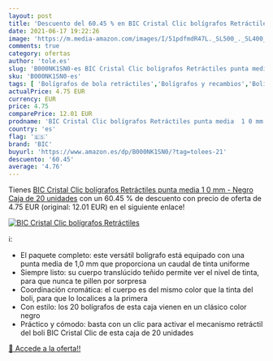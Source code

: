 ```yaml
---
layout: post
title: 'Descuento del 60.45 % en BIC Cristal Clic bolígrafos Retráctiles '
date: 2021-06-17 19:22:26
image: 'https://m.media-amazon.com/images/I/51pdfmdR47L._SL500_._SL400_.jpg'
comments: true
category: ofertas
author: 'tole.es'
slug: 'B000NK1SN0-es BIC Cristal Clic bolígrafos Retráctiles punta media 1 0 mm...'
sku: 'B000NK1SN0-es'
tags: [ 'Bolígrafos de bola retráctiles','Bolígrafos y recambios','Bolígrafos, lápices y útiles de escritura','Oficina y papelería','bic','bolígrafos','cristal', ]
actualPrice: 4.75 EUR
currency: EUR
price: 4.75
comparePrice: 12.01 EUR
prodname: 'BIC Cristal Clic bolígrafos Retráctiles punta media  1 0 mm  - Negro  Caja de 20 unidades'
country: 'es'
flag: '🇪🇸'
brand: 'BIC'
buyurl: 'https://www.amazon.es/dp/B000NK1SN0/?tag=tolees-21'
descuento: '60.45'
average: '4.76'
---
```


Tienes [BIC Cristal Clic bolígrafos Retráctiles punta media  1 0 mm  - Negro  Caja de 20 unidades](https://www.amazon.es/dp/B000NK1SN0/?tag=tolees-21) con un 60.45 % de descuento con precio de oferta de 4.75 EUR (original: 12.01 EUR) en el siguiente enlace!

[![BIC Cristal Clic bolígrafos Retráctiles ](https://m.media-amazon.com/images/I/51pdfmdR47L._SL500_._SL400_.jpg)](https://www.amazon.es/dp/B000NK1SN0/?tag=tolees-21)

ℹ️:

- El paquete completo: este versátil bolígrafo está equipado con una punta media de 1,0 mm que proporciona un caudal de tinta uniforme
- Siempre listo: su cuerpo translúcido teñido permite ver el nivel de tinta, para que nunca te pillen por sorpresa
- Coordinación cromática: el cuerpo es del mismo color que la tinta del boli, para que lo localices a la primera
- Con estilo: los 20 bolígrafos de esta caja vienen en un clásico color negro
- Práctico y cómodo: basta con un clic para activar el mecanismo retráctil del boli BIC Cristal Clic de esta caja de 20 unidades

[🛒 Accede a la oferta!!](https://www.amazon.es/dp/B000NK1SN0/?tag=tolees-21)
